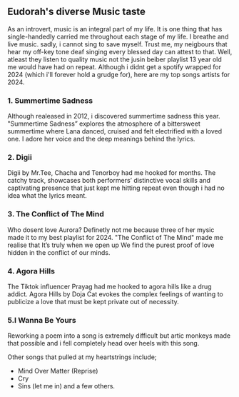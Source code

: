 ## Eudorah's diverse Music taste
As an introvert, music is an integral part of my life. It is one thing that has single-handedly carried me throughout each stage of my life. I breathe and live music. sadly, i cannot sing to save myself. Trust me, my neigbours that hear my off-key tone deaf singing every blessed day can attest to that. Well, atleast they listen to quality music not the jusin beiber playlist 13 year old me would have had on repeat. Although i didnt get a spotify wrapped for 2024 (which i'll forever hold a grudge for), here are my top songs artists for 2024.
### 1. Summertime Sadness
Although realeased in 2012, i discovered summertime sadness this year. "Summertime Sadness” explores the atmosphere of a bittersweet summertime where Lana danced, cruised and felt electrified with a loved one. I adore her voice and the deep meanings behind the lyrics.
### 2. Digii
Digii by Mr.Tee, Chacha and Tenorboy had me hooked for months. The catchy track, showcases both performers’ distinctive vocal skills and captivating presence that just kept me hitting repeat even though i had no idea what the lyrics meant.
### 3. The Conflict of The Mind 
Who dosent love Aurora? Definetly not me because three of her mysic made it to my best playlist for 2024. "The Conflict of The Mind" made me realise that It’s truly when we open up We find the purest proof of love hidden in the conflict of our minds.
### 4. Agora Hills
The Tiktok influencer Prayag had me hooked to agora hills like a drug addict. Agora Hills by Doja Cat evokes the complex feelings of wanting to publicize a love that must be kept private out of necessity. 
### 5.I Wanna Be Yours
Reworking a poem into a song is extremely difficult but artic monkeys made that possible and i fell completely head over heels with this song. 

Other songs that pulled at my heartstrings include;
- Mind Over Matter (Reprise)
- Cry
- Sins (let me in) and a few others.